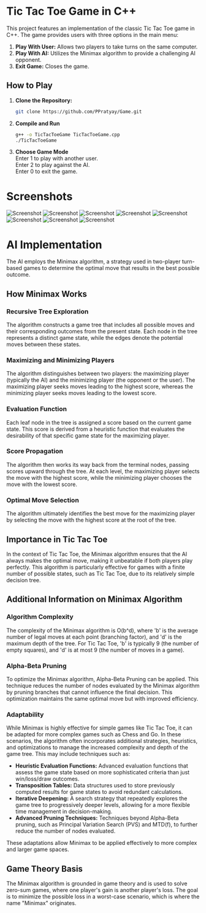 # Tic Tac Toe Game in C++

This project features an implementation of the classic Tic Tac Toe game in C++. The game provides users with three options in the main menu:

1. **Play With User:** Allows two players to take turns on the same computer.
2. **Play With AI:** Utilizes the Minimax algorithm to provide a challenging AI opponent.
3. **Exit Game:** Closes the game.

## How to Play

1. **Clone the Repository:**
   ```bash
   git clone https://github.com/PPratyay/Game.git
2. **Compile and Run**</br>
    ```bash
   g++ -o TicTacToeGame TicTacToeGame.cpp
   ./TicTacToeGame
3. **Choose Game Mode**</br>
   Enter 1 to play with another user.</br>
   Enter 2 to play against the AI.</br>
   Enter 0 to exit the game.</br>

# Screenshots
![Screenshot](https://github.com/PPratyay/CodeBuddy/blob/main/codebuddy%20screenshots/Screenshot%202024-07-19%20154210.png)
![Screenshot](https://github.com/PPratyay/CodeBuddy/blob/main/codebuddy%20screenshots/Screenshot%202024-07-19%20154257.png)
![Screenshot](https://github.com/PPratyay/CodeBuddy/blob/main/codebuddy%20screenshots/Screenshot%202024-07-19%20154327.png)
![Screenshot](https://github.com/PPratyay/CodeBuddy/blob/main/codebuddy%20screenshots/Screenshot%202024-07-19%20154415.png)
![Screenshot](https://github.com/PPratyay/CodeBuddy/blob/main/codebuddy%20screenshots/Screenshot%202024-07-19%20154428.png)
![Screenshot](https://github.com/PPratyay/CodeBuddy/blob/main/codebuddy%20screenshots/Screenshot%202024-07-19%20154451.png)
![Screenshot](https://github.com/PPratyay/CodeBuddy/blob/main/codebuddy%20screenshots/Screenshot%202024-07-19%20154517.png)
![Screenshot](https://github.com/PPratyay/CodeBuddy/blob/main/codebuddy%20screenshots/Screenshot%202024-07-19%20154532.png)

# AI Implementation

The AI employs the Minimax algorithm, a strategy used in two-player turn-based games to determine the optimal move that results in the best possible outcome.

## How Minimax Works

### Recursive Tree Exploration
The algorithm constructs a game tree that includes all possible moves and their corresponding outcomes from the present state. Each node in the tree represents a distinct game state, while the edges denote the potential moves between these states.

### Maximizing and Minimizing Players
The algorithm distinguishes between two players: the maximizing player (typically the AI) and the minimizing player (the opponent or the user). The maximizing player seeks moves leading to the highest score, whereas the minimizing player seeks moves leading to the lowest score.

### Evaluation Function
Each leaf node in the tree is assigned a score based on the current game state. This score is derived from a heuristic function that evaluates the desirability of that specific game state for the maximizing player.

### Score Propagation
The algorithm then works its way back from the terminal nodes, passing scores upward through the tree. At each level, the maximizing player selects the move with the highest score, while the minimizing player chooses the move with the lowest score.

### Optimal Move Selection
The algorithm ultimately identifies the best move for the maximizing player by selecting the move with the highest score at the root of the tree.

## Importance in Tic Tac Toe
In the context of Tic Tac Toe, the Minimax algorithm ensures that the AI always makes the optimal move, making it unbeatable if both players play perfectly. This algorithm is particularly effective for games with a finite number of possible states, such as Tic Tac Toe, due to its relatively simple decision tree.

## Additional Information on Minimax Algorithm

### Algorithm Complexity
The complexity of the Minimax algorithm is O(b^d), where 'b' is the average number of legal moves at each point (branching factor), and 'd' is the maximum depth of the tree. For Tic Tac Toe, 'b' is typically 9 (the number of empty squares), and 'd' is at most 9 (the number of moves in a game).

### Alpha-Beta Pruning
To optimize the Minimax algorithm, Alpha-Beta Pruning can be applied. This technique reduces the number of nodes evaluated by the Minimax algorithm by pruning branches that cannot influence the final decision. This optimization maintains the same optimal move but with improved efficiency.

### Adaptability
While Minimax is highly effective for simple games like Tic Tac Toe, it can be adapted for more complex games such as Chess and Go. In these scenarios, the algorithm often incorporates additional strategies, heuristics, and optimizations to manage the increased complexity and depth of the game tree. This may include techniques such as:

- **Heuristic Evaluation Functions:** Advanced evaluation functions that assess the game state based on more sophisticated criteria than just win/loss/draw outcomes.
- **Transposition Tables:** Data structures used to store previously computed results for game states to avoid redundant calculations.
- **Iterative Deepening:** A search strategy that repeatedly explores the game tree to progressively deeper levels, allowing for a more flexible time management in decision-making.
- **Advanced Pruning Techniques:** Techniques beyond Alpha-Beta pruning, such as Principal Variation Search (PVS) and MTD(f), to further reduce the number of nodes evaluated.

These adaptations allow Minimax to be applied effectively to more complex and larger game spaces.

## Game Theory Basis
The Minimax algorithm is grounded in game theory and is used to solve zero-sum games, where one player's gain is another player's loss. The goal is to minimize the possible loss in a worst-case scenario, which is where the name "Minimax" originates.
